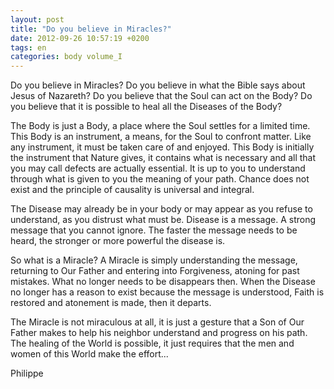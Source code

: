```yaml
---
layout: post
title: "Do you believe in Miracles?"
date: 2012-09-26 10:57:19 +0200
tags: en
categories: body volume_I
---
```

Do you believe in Miracles? Do you believe in what the Bible says about Jesus of Nazareth? Do you believe that the Soul can act on the Body? Do you believe that it is possible to heal all the Diseases of the Body?

The Body is just a Body, a place where the Soul settles for a limited time. This Body is an instrument, a means, for the Soul to confront matter. Like any instrument, it must be taken care of and enjoyed. This Body is initially the instrument that Nature gives, it contains what is necessary and all that you may call defects are actually essential. It is up to you to understand through what is given to you the meaning of your path. Chance does not exist and the principle of causality is universal and integral.

The Disease may already be in your body or may appear as you refuse to understand, as you distrust what must be. Disease is a message. A strong message that you cannot ignore. The faster the message needs to be heard, the stronger or more powerful the disease is.

So what is a Miracle? A Miracle is simply understanding the message, returning to Our Father and entering into Forgiveness, atoning for past mistakes. What no longer needs to be disappears then. When the Disease no longer has a reason to exist because the message is understood, Faith is restored and atonement is made, then it departs.

The Miracle is not miraculous at all, it is just a gesture that a Son of Our Father makes to help his neighbor understand and progress on his path. The healing of the World is possible, it just requires that the men and women of this World make the effort...

Philippe

<!-- 
This work is licensed under a Creative Commons Attribution-NonCommercial 4.0 International License.
-->